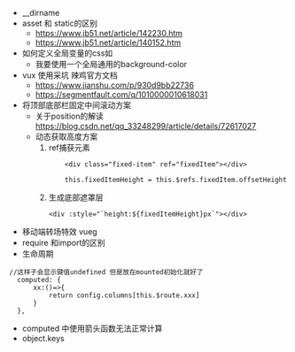 + __dirname
+ asset 和 static的区别
    + https://www.jb51.net/article/142230.htm
    + https://www.jb51.net/article/140152.htm
+ 如何定义全局变量的css如
    + 我要使用一个全局通用的background-color
+ vux 使用采坑 辣鸡官方文档
    + https://www.jianshu.com/p/930d9bb22736
    + https://segmentfault.com/q/1010000010618031
+ 将顶部底部栏固定中间滚动方案
    + 关于position的解读 https://blog.csdn.net/qq_33248299/article/details/72617027
    + 动态获取高度方案  
        1. ref捕获元素
            ~~~
                <div class="fixed-item" ref="fixedItem"></div>

                this.fixedItemHeight = this.$refs.fixedItem.offsetHeight 
            ~~~
        2. 生成底部遮罩层
            ~~~
            <div :style="`height:${fixedItemHeight}px`"></div>
            ~~~
+ 移动端转场特效 vueg
+ require 和import的区别
+ 生命周期 
~~~
//这样子会显示键值undefined 但是放在mounted初始化就好了
  computed: {
      xx:()=>{
          return config.columns[this.$route.xxx]
      }
  },
~~~
+ computed 中使用箭头函数无法正常计算
+ object.keys
